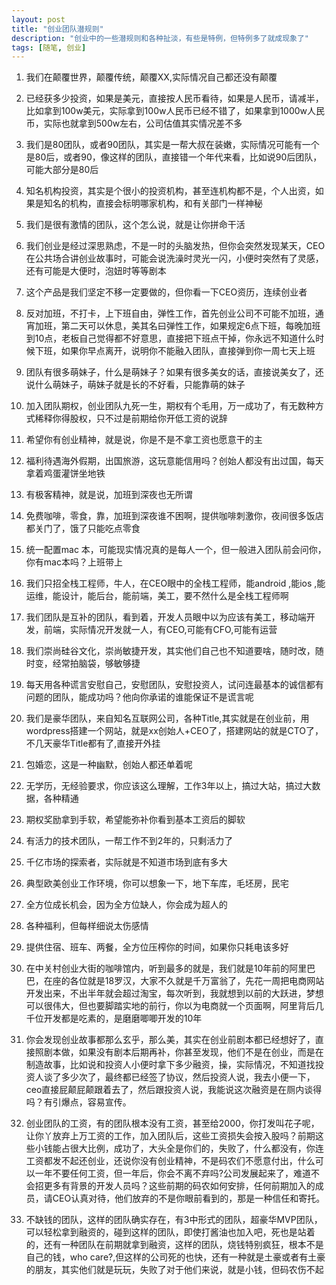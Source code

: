 ```yaml
---
layout: post
title: "创业团队潜规则"
description: "创业中的一些潜规则和各种扯淡，有些是特例，但特例多了就成现象了"
tags: [随笔, 创业]
---
```


1. 我们在颠覆世界，颠覆传统，颠覆XX,实际情况自己都还没有颠覆

2. 已经获多少投资，如果是美元，直接按人民币看待，如果是人民币，请减半，比如拿到100w美元，实际拿到100w人民币已经不错了，如果拿到1000w人民币，实际也就拿到500w左右，公司估值其实情况差不多

3. 我们是80团队，或者90团队，其实是一帮大叔在装嫩，实际情况可能有一个是80后，或者90，像这样的团队，直接错一个年代来看，比如说90后团队，可能大部分是80后

4. 知名机构投资，其实是个很小的投资机构，甚至连机构都不是，个人出资，如果是知名的机构，直接会标明哪家机构，和有关部门一样神秘

5. 我们是很有激情的团队，这个怎么说，就是让你拼命干活

6. 我们创业是经过深思熟虑，不是一时的头脑发热，但你会突然发现某天，CEO在公共场合讲创业故事时，可能会说洗澡时灵光一闪，小便时突然有了灵感，还有可能是大便时，泡妞时等等剧本

7. 这个产品是我们坚定不移一定要做的，但你看一下CEO资历，连续创业者

8. 反对加班，不打卡，上下班自由，弹性工作，首先创业公司不可能不加班，通宵加班，第二天可以休息，美其名曰弹性工作，如果规定6点下班，每晚加班到10点，老板自己觉得都不好意思，直接把下班点干掉，你永远不知道什么时候下班，如果你早点离开，说明你不能融入团队，直接弹到你一周七天上班

9. 团队有很多萌妹子，什么是萌妹子？如果有很多美女的话，直接说美女了，还说什么萌妹子，萌妹子就是长的不好看，只能靠萌的妹子

10. 加入团队期权，创业团队九死一生，期权有个毛用，万一成功了，有无数种方式稀释你得股权，只不过是前期给你开低工资的说辞

11. 希望你有创业精神，就是说，你是不是不拿工资也愿意干的主

12. 福利待遇海外假期，出国旅游，这玩意能信用吗？创始人都没有出过国，每天拿着鸡蛋灌饼坐地铁

13. 有极客精神，就是说，加班到深夜也无所谓

14. 免费咖啡，零食，靠，加班到深夜谁不困啊，提供咖啡刺激你，夜间很多饭店都关门了，饿了只能吃点零食

15. 统一配置mac 本，可能现实情况真的是每人一个，但一般进入团队前会问你，你有mac本吗？上班带上

16. 我们只招全栈工程师，牛人，在CEO眼中的全栈工程师，能android ,能ios ,能运维，能设计，能后台，能前端，美工，要不然什么是全栈工程师啊

17. 我们团队是互补的团队，看到着，开发人员眼中以为应该有美工，移动端开发，前端，实际情况开发就一人，有CEO,可能有CFO,可能有运营

18. 我们崇尚硅谷文化，崇尚敏捷开发，其实他们自己也不知道要啥，随时改，随时变，经常拍脑袋，够敏够捷

19. 每天用各种谎言安慰自己，安慰团队，安慰投资人，试问连最基本的诚信都有问题的团队，能成功吗？他向你承诺的谁能保证不是谎言呢

20. 我们是豪华团队，来自知名互联网公司，各种Title,其实就是在创业前，用wordpress搭建一个网站，就是xx创始人+CEO了，搭建网站的就是CTO了，不几天豪华Title都有了,直接开外挂

21. 包婚恋，这是一种幽默，创始人都还单着呢

22. 无学历，无经验要求，你应该这么理解，工作3年以上，搞过大站，搞过大数据，各种精通

23. 期权奖励拿到手软，希望能弥补你看到基本工资后的脚软

24. 有活力的技术团队，一帮工作不到2年的，只剩活力了

25. 千亿市场的探索者，实际就是不知道市场到底有多大

26. 典型欧美创业工作环境，你可以想象一下，地下车库，毛坯房，民宅

27. 全方位成长机会，因为全方位缺人，你会成为超人的

28. 各种福利，但每样细说太伤感情

29. 提供住宿、班车、两餐，全方位压榨你的时间，如果你只耗电该多好

30. 在中关村创业大街的咖啡馆内，听到最多的就是，我们就是10年前的阿里巴巴，在座的各位就是18罗汉，大家不久就是千万富翁了，先花一周把电商网站开发出来，不出半年就会超过淘宝，每次听到，我就想到以前的大跃进，梦想可以很伟大，但也要脚踏实地的前行，你以为电商就一个页面啊，阿里背后几千位开发都是吃素的，是磨磨唧唧开发的10年

31. 你会发现创业故事都那么玄乎，那么美，其实在创业前剧本都已经想好了，直接照剧本做，如果没有剧本后期再补，你甚至发现，他们不是在创业，而是在制造故事，比如说和投资人小便时拿下多少融资，操，实际情况，不知道找投资人谈了多少次了，最终都已经签了协议，然后投资人说，我去小便一下，ceo直接屁颠屁颠跟着去了，然后跟投资人说，我能说这次融资是在厕内谈得吗？有引爆点，容易宣传。

32. 创业团队的工资，有的团队根本没有工资，甚至给2000，你打发叫花子呢，让你丫放弃上万工资的工作，加入团队后，这些工资损失会按入股吗？前期这些小钱能占很大比例，成功了，大头全是你们的，失败了，什么都没有，你连工资都发不起还创业，还说你没有创业精神，不是码农们不愿意付出，什么可以一年不要任何工资，但一年后，你会不离不弃吗?公司发展起来了，难道不会招更多有背景的开发人员吗？这些前期的码农如何安排，任何前期加入的成员，请CEO认真对待，他们放弃的不是你眼前看到的，那是一种信任和寄托。

33. 不缺钱的团队，这样的团队确实存在，有3中形式的团队，超豪华MVP团队，可以轻松拿到融资的，碰到这样的团队，即使打酱油也加入吧，死也是站着的，还有一种团队在前期就拿到融资，这样的团队，烧钱特别疯狂，根本不是自己的钱，who care?,但这样的公司死的也快，还有一种就是土豪或者有土豪的朋友，其实他们就是玩玩，失败了对于他们来说，就是小钱，但码农伤不起